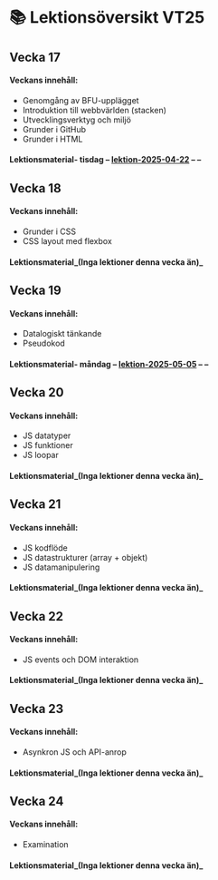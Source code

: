 # 📚 Lektionsöversikt VT25

## Vecka 17

#### Veckans innehåll: 
 - Genomgång av BFU-upplägget
 - Introduktion till webbvärlden (stacken)
 - Utvecklingsverktyg och miljö
 - Grunder i GitHub
 - Grunder i HTML

#### Lektionsmaterial- **tisdag** – [lektion-2025-04-22](https://github.com/Folkuniversitetet-BFU-VT25/lektion-2025-04-22) – –

## Vecka 18

#### Veckans innehåll: 
 - Grunder i CSS
 - CSS layout med flexbox

#### Lektionsmaterial_(Inga lektioner denna vecka än)_

## Vecka 19

#### Veckans innehåll: 
 - Datalogiskt tänkande
 - Pseudokod

#### Lektionsmaterial- **måndag** – [lektion-2025-05-05](https://github.com/Folkuniversitetet-BFU-VT25/lektion-2025-05-05) – –

## Vecka 20

#### Veckans innehåll: 
 - JS datatyper
 - JS funktioner
 - JS loopar

#### Lektionsmaterial_(Inga lektioner denna vecka än)_

## Vecka 21

#### Veckans innehåll: 
 - JS kodflöde
 - JS datastrukturer (array + objekt)
 - JS datamanipulering

#### Lektionsmaterial_(Inga lektioner denna vecka än)_

## Vecka 22

#### Veckans innehåll: 
 - JS events och DOM interaktion

#### Lektionsmaterial_(Inga lektioner denna vecka än)_

## Vecka 23

#### Veckans innehåll: 
 - Asynkron JS och API-anrop

#### Lektionsmaterial_(Inga lektioner denna vecka än)_

## Vecka 24

#### Veckans innehåll: 
 - Examination

#### Lektionsmaterial_(Inga lektioner denna vecka än)_

